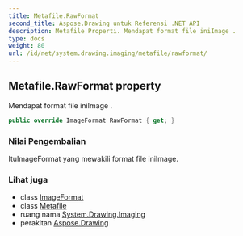 ```yaml
---
title: Metafile.RawFormat
second_title: Aspose.Drawing untuk Referensi .NET API
description: Metafile Properti. Mendapat format file iniImage .
type: docs
weight: 80
url: /id/net/system.drawing.imaging/metafile/rawformat/
---
```

## Metafile.RawFormat property

Mendapat format file iniImage .

```csharp
public override ImageFormat RawFormat { get; }
```

### Nilai Pengembalian

ItuImageFormat yang mewakili format file iniImage.

### Lihat juga

* class [ImageFormat](../../imageformat/)
* class [Metafile](../)
* ruang nama [System.Drawing.Imaging](../../metafile/)
* perakitan [Aspose.Drawing](../../../)


